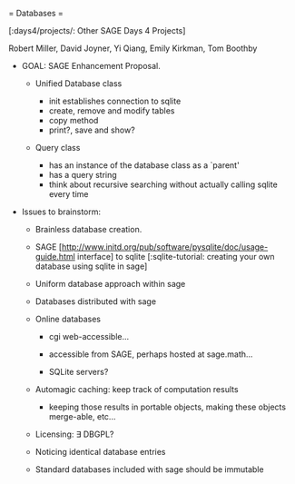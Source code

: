 = Databases =

[:days4/projects/: Other SAGE Days 4 Projects]

Robert Miller, David Joyner, Yi Qiang, Emily Kirkman, Tom Boothby

 * GOAL: SAGE Enhancement Proposal.

   * Unified Database class
     * init establishes connection to sqlite
     * create, remove and modify tables
     * copy method
     * print?, save and show?
     
   * Query class
     * has an instance of the database class as a `parent'
     * has a query string
     * think about recursive searching without actually calling sqlite every time

 * Issues to brainstorm:

   * Brainless database creation.

   * SAGE [http://www.initd.org/pub/software/pysqlite/doc/usage-guide.html interface] to sqlite [:sqlite-tutorial: creating your own database using sqlite in sage]

   * Uniform database approach within sage

   * Databases distributed with sage

   * Online databases
 
     * cgi web-accessible...

     * accessible from SAGE, perhaps hosted at sage.math...

     * SQLite servers?

   * Automagic caching: keep track of computation results

     * keeping those results in portable objects, making these objects merge-able, etc...

   * Licensing: $\exists$ DBGPL?

   * Noticing identical database entries

   * Standard databases included with sage should be immutable
